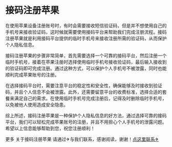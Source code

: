 # 接码注册苹果

在使用苹果设备注册账号时，有时会需要接收短信验证码，但是并不想使用自己的手机号来接收验证码，这时候就需要使用接码平台来帮助我们完成注册流程。接码注册苹果就是利用接码平台提供的临时手机号来接收注册所需的验证码，从而保护个人隐私信息。

接码注册苹果的步骤非常简单，首先需要选择一个可靠的接码平台，然后注册一个临时手机号，接着在苹果注册时选择使用临时手机号接收验证码，最后输入接收到的验证码即可完成注册。通过这种方式，可以保护个人手机号不被泄露，同时也能顺利完成苹果账号的注册。

在选择接码平台时，需要注意平台的稳定性和安全性，确保能够及时接收到验证码，并且个人信息不会被泄露。此外，还需要留意平台的收费标准，选择合适的套餐来满足自己的需求。在使用临时手机号完成注册后，记得及时删除临时手机号，以免被他人使用造成安全隐患。

综上所述，接码注册苹果是一种保护个人隐私信息的好方法，通过选择可靠的接码平台，我们可以轻松完成苹果账号的注册，并且不用担心个人手机号的泄露问题。希望以上信息能够帮助到您，祝您注册顺利！

更多 关于接码注册苹果 请通过✈与我们联系，感谢阅读，谢谢！[点这里联系✈](https://lm.k02.cc)